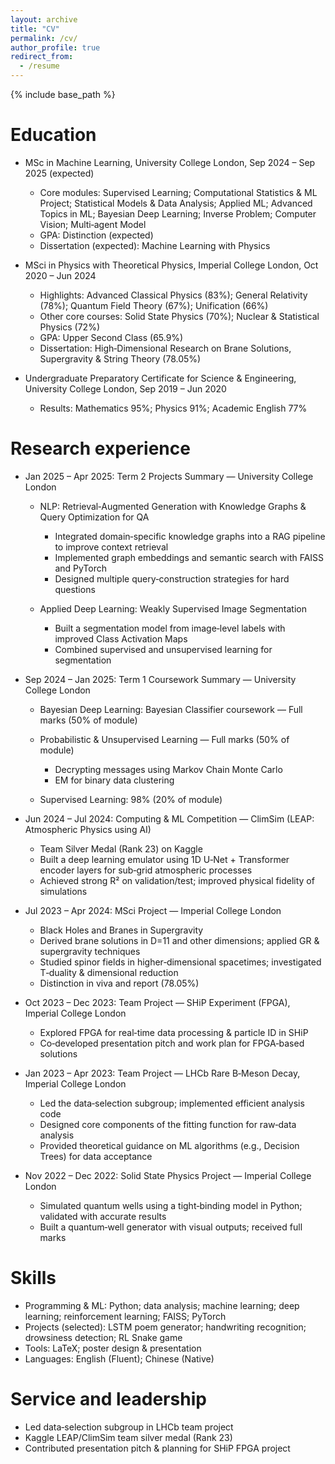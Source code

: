 ```yaml
---
layout: archive
title: "CV"
permalink: /cv/
author_profile: true
redirect_from:
  - /resume
---
```


{% include base_path %}

# Education

* MSc in Machine Learning, University College London, Sep 2024 – Sep 2025 (expected)

  * Core modules: Supervised Learning; Computational Statistics & ML Project; Statistical Models & Data Analysis; Applied ML; Advanced Topics in ML; Bayesian Deep Learning; Inverse Problem; Computer Vision; Multi‑agent Model
  * GPA: Distinction (expected)
  * Dissertation (expected): Machine Learning with Physics
* MSci in Physics with Theoretical Physics, Imperial College London, Oct 2020 – Jun 2024

  * Highlights: Advanced Classical Physics (83%); General Relativity (78%); Quantum Field Theory (67%); Unification (66%)
  * Other core courses: Solid State Physics (70%); Nuclear & Statistical Physics (72%)
  * GPA: Upper Second Class (65.9%)
  * Dissertation: High‑Dimensional Research on Brane Solutions, Supergravity & String Theory (78.05%)
* Undergraduate Preparatory Certificate for Science & Engineering, University College London, Sep 2019 – Jun 2020

  * Results: Mathematics 95%; Physics 91%; Academic English 77%

# Research experience

* Jan 2025 – Apr 2025: Term 2 Projects Summary — University College London

  * NLP: Retrieval‑Augmented Generation with Knowledge Graphs & Query Optimization for QA

    * Integrated domain‑specific knowledge graphs into a RAG pipeline to improve context retrieval
    * Implemented graph embeddings and semantic search with FAISS and PyTorch
    * Designed multiple query‑construction strategies for hard questions
  * Applied Deep Learning: Weakly Supervised Image Segmentation

    * Built a segmentation model from image‑level labels with improved Class Activation Maps
    * Combined supervised and unsupervised learning for segmentation

* Sep 2024 – Jan 2025: Term 1 Coursework Summary — University College London

  * Bayesian Deep Learning: Bayesian Classifier coursework — Full marks (50% of module)
  * Probabilistic & Unsupervised Learning — Full marks (50% of module)

    * Decrypting messages using Markov Chain Monte Carlo
    * EM for binary data clustering
  * Supervised Learning: 98% (20% of module)

* Jun 2024 – Jul 2024: Computing & ML Competition — ClimSim (LEAP: Atmospheric Physics using AI)

  * Team Silver Medal (Rank 23) on Kaggle
  * Built a deep learning emulator using 1D U‑Net + Transformer encoder layers for sub‑grid atmospheric processes
  * Achieved strong R² on validation/test; improved physical fidelity of simulations

* Jul 2023 – Apr 2024: MSci Project — Imperial College London

  * Black Holes and Branes in Supergravity
  * Derived brane solutions in D=11 and other dimensions; applied GR & supergravity techniques
  * Studied spinor fields in higher‑dimensional spacetimes; investigated T‑duality & dimensional reduction
  * Distinction in viva and report (78.05%)

* Oct 2023 – Dec 2023: Team Project — SHiP Experiment (FPGA), Imperial College London

  * Explored FPGA for real‑time data processing & particle ID in SHiP
  * Co‑developed presentation pitch and work plan for FPGA‑based solutions

* Jan 2023 – Apr 2023: Team Project — LHCb Rare B‑Meson Decay, Imperial College London

  * Led the data‑selection subgroup; implemented efficient analysis code
  * Designed core components of the fitting function for raw‑data analysis
  * Provided theoretical guidance on ML algorithms (e.g., Decision Trees) for data acceptance

* Nov 2022 – Dec 2022: Solid State Physics Project — Imperial College London

  * Simulated quantum wells using a tight‑binding model in Python; validated with accurate results
  * Built a quantum‑well generator with visual outputs; received full marks

# Skills

* Programming & ML: Python; data analysis; machine learning; deep learning; reinforcement learning; FAISS; PyTorch
* Projects (selected): LSTM poem generator; handwriting recognition; drowsiness detection; RL Snake game
* Tools: LaTeX; poster design & presentation
* Languages: English (Fluent); Chinese (Native)

<!-- # Publications

  <ul>{% for post in site.publications reversed %}
    {% include archive-single-cv.html %}
  {% endfor %}</ul>

# Talks

  <ul>{% for post in site.talks reversed %}
    {% include archive-single-talk-cv.html  %}
  {% endfor %}</ul>

# Teaching

  <ul>{% for post in site.teaching reversed %}
    {% include archive-single-cv.html %}
  {% endfor %}</ul> -->

# Service and leadership

* Led data‑selection subgroup in LHCb team project
* Kaggle LEAP/ClimSim team silver medal (Rank 23)
* Contributed presentation pitch & planning for SHiP FPGA project

